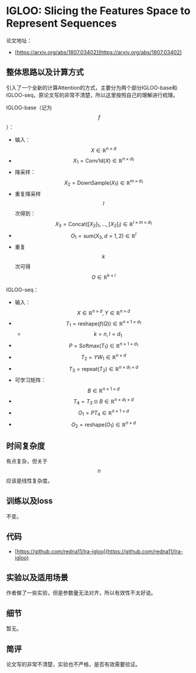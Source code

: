# IGLOO: Slicing the Features Space to Represent Sequences

论文地址：

- [https://arxiv.org/abs/1807.03402](https://arxiv.org/abs/1807.03402)



## 整体思路以及计算方式

引入了一个全新的计算Attention的方式，主要分为两个部分IGLOO-base和IGLOO-seq，原论文写的非常不清楚，所以这里按照自己的理解进行梳理。

IGLOO-base（记为$$f$$）：

- 输入：$$X \in \mathbb R^{n\times d}$$
- $$X_1 = \mathrm{Conv1d}(X)\in \mathbb R^{n\times d_1}$$
- 降采样：$$X_2= \mathrm{DownSample}(X_1)\in \mathbb R^{m\times d_1}$$
- 重复降采样$$l$$次得到：$$X_3 =\mathrm{Concat}([X_2]_1,\ldots, [X_2]_l)\in \mathbb R^{l\times m \times d_1}$$
- $$O_1=\mathrm{sum}(X_3, d=1,2)\in \mathbb R^{l}$$
- 重复$$k$$次可得$$O\in \mathbb R^{k\times l}$$

IGLOO-seq：

- 输入：$$X\in \mathbb R^{n\times d}, Y \in \mathbb R^{n\times d}$$
- $$T_1=\mathrm{reshape}(f(Q))\in \mathbb R^{n\times 1 \times d_1}$$
  - $$k=n,l=d_1$$
- $$P=\mathrm{Softmax}(T_1)\in \mathbb R^{n\times 1 \times  d_1}$$
- $$T_2=Y W_1\in \mathbb R^{n\times d}$$
- $$T_3=\mathrm{repeat}(T_2)\in \mathbb R^{n\times d_1 \times d}$$
- 可学习矩阵：$$B\in \mathbb R^{n\times 1 \times d}$$
- $$T_4 = T_3\odot B \in \mathbb R^{n\times d_1 \times d}$$
- $$O_1=PT_4 \in \mathbb R^{n\times 1\times d}$$
- $$O_2=\mathrm{reshape}(O_1)\in \mathbb R^{n\times d}$$



## 时间复杂度

有点复杂，但关于$$n$$应该是线性复杂度。



## 训练以及loss

不变。



## 代码

- [https://github.com/redna11/lra-igloo](https://github.com/redna11/lra-igloo)



## 实验以及适用场景

作者做了一些实验，但是参数量无法对齐，所以有效性不太好说。



## 细节

暂无。



## 简评

论文写的非常不清楚，实验也不严格，是否有效需要验证。